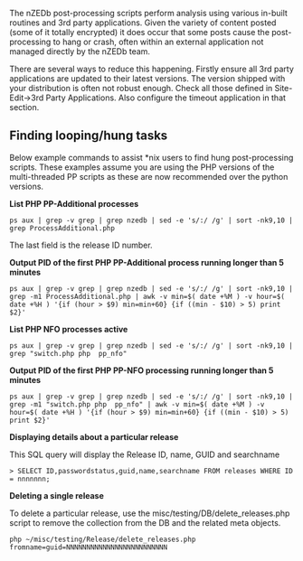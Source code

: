 The nZEDb post-processing scripts perform analysis using various in-built routines and 3rd party applications. Given the variety of content posted (some of it totally encrypted) it does occur that some posts cause the post-processing to hang or crash, often within an external application not managed directly by the nZEDb team.

There are several ways to reduce this happening. Firstly ensure all 3rd party applications are updated to their latest versions. The version shipped with your distribution is often not robust enough. Check all those defined in Site-Edit->3rd Party Applications. Also configure the timeout application in that section.

## Finding looping/hung tasks


Below example commands to assist *nix users to find hung post-processing scripts. These examples assume you are using the PHP versions of the multi-threaded PP scripts as these are now recommended over the python versions.

**List PHP PP-Additional processes**
```
ps aux | grep -v grep | grep nzedb | sed -e 's/:/ /g' | sort -nk9,10 | grep ProcessAdditional.php
```
The last field is the release ID number.

**Output PID of the first PHP PP-Additional process running longer than 5 minutes**
```
ps aux | grep -v grep | grep nzedb | sed -e 's/:/ /g' | sort -nk9,10 | grep -m1 ProcessAdditional.php | awk -v min=$( date +%M ) -v hour=$( date +%H ) '{if (hour > $9) min=min+60} {if ((min - $10) > 5) print $2}'
```

**List PHP NFO processes active**
```
ps aux | grep -v grep | grep nzedb | sed -e 's/:/ /g' | sort -nk9,10 | grep "switch.php php  pp_nfo"
```

**Output PID of the first PHP PP-NFO processing running longer than 5 minutes**
```
ps aux | grep -v grep | grep nzedb | sed -e 's/:/ /g' | sort -nk9,10 | grep -m1 "switch.php php  pp_nfo" | awk -v min=$( date +%M ) -v hour=$( date +%H ) '{if (hour > $9) min=min+60} {if ((min - $10) > 5) print $2}'
```

**Displaying details about a particular release**

This SQL query will display the Release ID, name, GUID and searchname
```
> SELECT ID,passwordstatus,guid,name,searchname FROM releases WHERE ID = nnnnnnn;
```

**Deleting a single release**

To delete a particular release, use the misc/testing/DB/delete_releases.php script to remove the collection from the DB and the related meta objects.
```
php ~/misc/testing/Release/delete_releases.php fromname=guid=NNNNNNNNNNNNNNNNNNNNNNNNN
```

